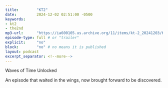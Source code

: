 ```yaml
---
title:        "KT2"
date:         2024-12-02 02:51:00 -0500
keywords:
- kt2
- the2nd
mp3-url:      "https://ia600105.us.archive.org/11/items/kt-2_20241203/KT2.mp3"
episode-type: full # or "trailer"
explicit:     "no"
block:        "no" # no means it is published
layout: podcast
excerpt_separator: <!--more-->
---
```

<!--more-->

Waves of Time Unlocked

An episode that waited in the wings, now brought forward to be discovered.
